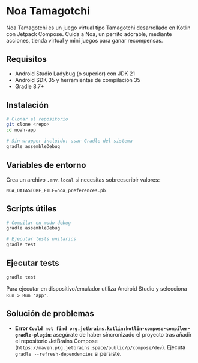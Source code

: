# Noa Tamagotchi

Noa Tamagotchi es un juego virtual tipo Tamagotchi desarrollado en Kotlin con Jetpack Compose. Cuida a Noa, un perrito adorable, mediante acciones, tienda virtual y mini juegos para ganar recompensas.

## Requisitos

- Android Studio Ladybug (o superior) con JDK 21
- Android SDK 35 y herramientas de compilación 35
- Gradle 8.7+

## Instalación

```bash
# Clonar el repositorio
git clone <repo>
cd noah-app

# Sin wrapper incluido: usar Gradle del sistema
gradle assembleDebug
```

## Variables de entorno

Crea un archivo `.env.local` si necesitas sobreescribir valores:

```
NOA_DATASTORE_FILE=noa_preferences.pb
```

## Scripts útiles

```bash
# Compilar en modo debug
gradle assembleDebug

# Ejecutar tests unitarios
gradle test
```

## Ejecutar tests

```bash
gradle test
```

Para ejecutar en dispositivo/emulador utiliza Android Studio y selecciona `Run > Run 'app'`.

## Solución de problemas

- **Error `Could not find org.jetbrains.kotlin:kotlin-compose-compiler-gradle-plugin`**: asegúrate de haber sincronizado el proyecto tras añadir el repositorio JetBrains Compose (`https://maven.pkg.jetbrains.space/public/p/compose/dev`). Ejecuta `gradle --refresh-dependencies` si persiste.
